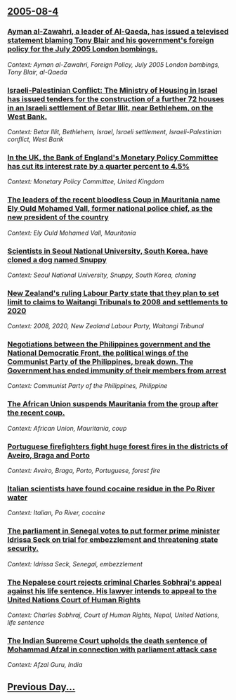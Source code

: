 ## [2005-08-4](/news/2005/08/4/index.md)

### [ Ayman al-Zawahri, a leader of Al-Qaeda, has issued a televised statement blaming Tony Blair and his government's foreign policy for the July 2005 London bombings. ](/news/2005/08/4/ayman-al-zawahri-a-leader-of-al-qaeda-has-issued-a-televised-statement-blaming-tony-blair-and-his-government-s-foreign-policy-for-the-jul.md)
_Context: Ayman al-Zawahri, Foreign Policy, July 2005 London bombings, Tony Blair, al-Qaeda_

### [ Israeli-Palestinian Conflict:  The Ministry of Housing in Israel has issued tenders for the construction of a further 72 houses in an Israeli settlement of Betar Illit, near Bethlehem, on the West Bank. ](/news/2005/08/4/israeli-palestinian-conflict-p-the-ministry-of-housing-in-israel-has-issued-tenders-for-the-construction-of-a-further-72-houses-in-an-isra.md)
_Context: Betar Illit, Bethlehem, Israel, Israeli settlement, Israeli-Palestinian conflict, West Bank_

### [ In the UK, the Bank of England's Monetary Policy Committee has cut its interest rate by a quarter percent to 4.5% ](/news/2005/08/4/in-the-uk-the-bank-of-england-s-monetary-policy-committee-has-cut-its-interest-rate-by-a-quarter-percent-to-4-5.md)
_Context: Monetary Policy Committee, United Kingdom_

### [ The leaders of the recent bloodless Coup in Mauritania name Ely Ould Mohamed Vall, former national police chief,  as the new president of the country ](/news/2005/08/4/the-leaders-of-the-recent-bloodless-coup-in-mauritania-name-ely-ould-mohamed-vall-former-national-police-chief-as-the-new-president-of-t.md)
_Context: Ely Ould Mohamed Vall, Mauritania_

### [ Scientists in Seoul National University, South Korea, have cloned a dog named Snuppy ](/news/2005/08/4/scientists-in-seoul-national-university-south-korea-have-cloned-a-dog-named-snuppy.md)
_Context: Seoul National University, Snuppy, South Korea, cloning_

### [ New Zealand's ruling Labour Party state that they plan to set limit to claims to Waitangi Tribunals to 2008 and settlements to 2020 ](/news/2005/08/4/new-zealand-s-ruling-labour-party-state-that-they-plan-to-set-limit-to-claims-to-waitangi-tribunals-to-2008-and-settlements-to-2020.md)
_Context: 2008, 2020, New Zealand Labour Party, Waitangi Tribunal_

### [ Negotiations between the Philippines government and the National Democratic Front, the political wings of the Communist Party of the Philippines, break down. The Government has ended immunity of their members from arrest ](/news/2005/08/4/negotiations-between-the-philippines-government-and-the-national-democratic-front-the-political-wings-of-the-communist-party-of-the-philip.md)
_Context: Communist Party of the Philippines, Philippine_

### [ The African Union suspends Mauritania from the group after the recent coup.  ](/news/2005/08/4/the-african-union-suspends-mauritania-from-the-group-after-the-recent-coup.md)
_Context: African Union, Mauritania, coup_

### [ Portuguese firefighters fight huge forest fires in the districts of Aveiro, Braga and Porto ](/news/2005/08/4/portuguese-firefighters-fight-huge-forest-fires-in-the-districts-of-aveiro-braga-and-porto.md)
_Context: Aveiro, Braga, Porto, Portuguese, forest fire_

### [ Italian scientists have found cocaine residue in the Po River water  ](/news/2005/08/4/italian-scientists-have-found-cocaine-residue-in-the-po-river-water.md)
_Context: Italian, Po River, cocaine_

### [ The parliament in Senegal votes to put former prime minister Idrissa Seck on trial for embezzlement and threatening state security. ](/news/2005/08/4/the-parliament-in-senegal-votes-to-put-former-prime-minister-idrissa-seck-on-trial-for-embezzlement-and-threatening-state-security.md)
_Context: Idrissa Seck, Senegal, embezzlement_

### [ The Nepalese court rejects criminal Charles Sobhraj's appeal against his life sentence. His lawyer intends to appeal to the United Nations Court of Human Rights ](/news/2005/08/4/the-nepalese-court-rejects-criminal-charles-sobhraj-s-appeal-against-his-life-sentence-his-lawyer-intends-to-appeal-to-the-united-nations.md)
_Context: Charles Sobhraj, Court of Human Rights, Nepal, United Nations, life sentence_

### [ The Indian Supreme Court upholds the death sentence of Mohammad Afzal in connection with parliament attack case](/news/2005/08/4/the-indian-supreme-court-upholds-the-death-sentence-of-mohammad-afzal-in-connection-with-parliament-attack-case.md)
_Context: Afzal Guru, India_

## [Previous Day...](/news/2005/08/3/index.md)

